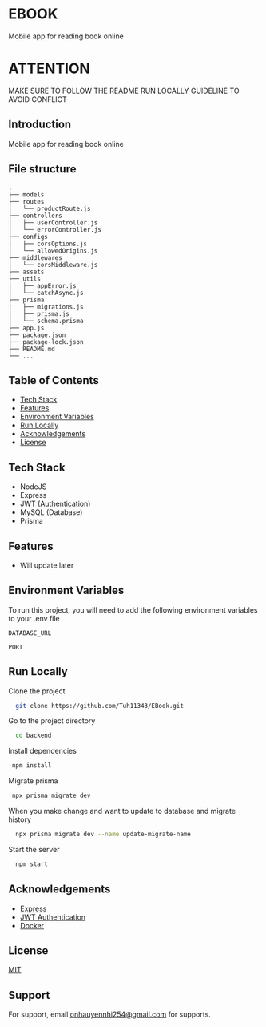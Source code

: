 # EBOOK

Mobile app for reading book online

# ATTENTION

MAKE SURE TO FOLLOW THE README RUN LOCALLY GUIDELINE TO AVOID CONFLICT

## Introduction

Mobile app for reading book online

## File structure

```
.
├── models
├── routes
│   └── productRoute.js
├── controllers
|   ├── userController.js
│   └── errorController.js
├── configs
|   ├── corsOptions.js
│   └── allowedOrigins.js
├── middlewares
│   └── corsMiddleware.js
├── assets
├── utils
|   ├── appError.js
│   └── catchAsync.js
├── prisma
|   ├── migrations.js
|   ├── prisma.js
│   └── schema.prisma
├── app.js
├── package.json
├── package-lock.json
├── README.md
└── ...
```

## Table of Contents

- [Tech Stack](#techstack)
- [Features](#features)
- [Environment Variables](#environment-variables)
- [Run Locally](#run-)
- [Acknowledgements](#acknowledgements)
- [License](#license)

## Tech Stack

- NodeJS
- Express
- JWT (Authentication)
- MySQL (Database)
- Prisma

## Features

- Will update later

## Environment Variables

To run this project, you will need to add the following environment variables to your .env file

`DATABASE_URL`

`PORT`

## Run Locally

Clone the project

```bash
  git clone https://github.com/Tuh11343/EBook.git
```

Go to the project directory

```bash
  cd backend
```

Install dependencies

```bash
 npm install
```

Migrate prisma

```bash
 npx prisma migrate dev
```

When you make change and want to update to database and migrate history

```bash
  npx prisma migrate dev --name update-migrate-name
```

Start the server

```bash
  npm start
```

## Acknowledgements

- [Express](https://expressjs.com/)
- [JWT Authentication](https://fastapi.tiangolo.com/tutorial/security/oauth2-jwt/)
- [Docker](https://www.docker.com/)

## License

[MIT](https://choosealicense.com/licenses/mit/)

## Support

For support, email onhauyennhi254@gmail.com for supports.

